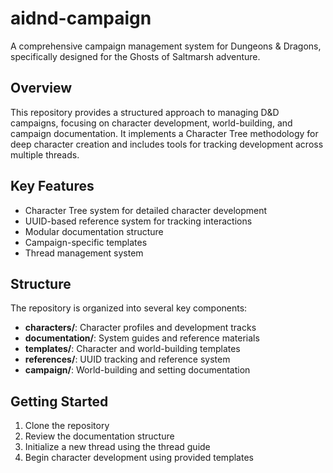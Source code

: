# aidnd-campaign
A comprehensive campaign management system for Dungeons & Dragons, specifically designed for the Ghosts of Saltmarsh adventure.

## Overview
This repository provides a structured approach to managing D&D campaigns, focusing on character development, world-building, and campaign documentation. It implements a Character Tree methodology for deep character creation and includes tools for tracking development across multiple threads.

## Key Features
- Character Tree system for detailed character development
- UUID-based reference system for tracking interactions
- Modular documentation structure
- Campaign-specific templates
- Thread management system

## Structure
The repository is organized into several key components:
- **characters/**: Character profiles and development tracks
- **documentation/**: System guides and reference materials
- **templates/**: Character and world-building templates
- **references/**: UUID tracking and reference system
- **campaign/**: World-building and setting documentation

## Getting Started
1. Clone the repository
2. Review the documentation structure
3. Initialize a new thread using the thread guide
4. Begin character development using provided templates